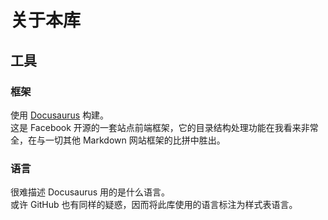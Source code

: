# 关于本库

## 工具

### 框架

使用 [Docusaurus](https://docusaurus.io/zh-CN/) 构建。  
这是 Facebook 开源的一套站点前端框架，它的目录结构处理功能在我看来非常全，在与一切其他 Markdown 网站框架的比拼中胜出。

### 语言

很难描述 Docusaurus 用的是什么语言。  
或许 GitHub 也有同样的疑惑，因而将此库使用的语言标注为样式表语言。
